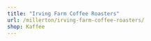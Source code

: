 ```yaml
---
title: "Irving Farm Coffee Roasters"
url: /millerton/irving-farm-coffee-roasters/
shop: Kaffee
---
```

